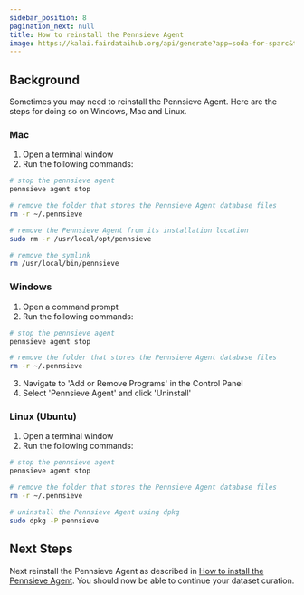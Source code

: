 ```yaml
---
sidebar_position: 8
pagination_next: null
title: How to reinstall the Pennsieve Agent
image: https://kalai.fairdataihub.org/api/generate?app=soda-for-sparc&title=Reinstall%20the%20Pennsieve%20Agent&description=%27How%20to%27%20SPARC%20series&org=fairdataihub
---
```


## Background

Sometimes you may need to reinstall the Pennsieve Agent. Here are the steps for doing so on Windows, Mac and Linux.

### Mac

1. Open a terminal window
2. Run the following commands:

```bash
# stop the pennsieve agent
pennsieve agent stop

# remove the folder that stores the Pennsieve Agent database files
rm -r ~/.pennsieve

# remove the Pennsieve Agent from its installation location
sudo rm -r /usr/local/opt/pennsieve

# remove the symlink
rm /usr/local/bin/pennsieve
```

### Windows

1. Open a command prompt
2. Run the following commands:

```bash
# stop the pennsieve agent
pennsieve agent stop

# remove the folder that stores the Pennsieve Agent database files
rm -r ~/.pennsieve
```

3. Navigate to 'Add or Remove Programs' in the Control Panel
4. Select 'Pennsieve Agent' and click 'Uninstall'

### Linux (Ubuntu)

1. Open a terminal window
2. Run the following commands:

```bash
# stop the pennsieve agent
pennsieve agent stop

# remove the folder that stores the Pennsieve Agent database files
rm -r ~/.pennsieve

# uninstall the Pennsieve Agent using dpkg
sudo dpkg -P pennsieve
```

## Next Steps

Next reinstall the Pennsieve Agent as described in [How to install the Pennsieve Agent](../getting-started//organize-and-submit-sparc-datasets-with-soda.md).
You should now be able to continue your dataset curation.
